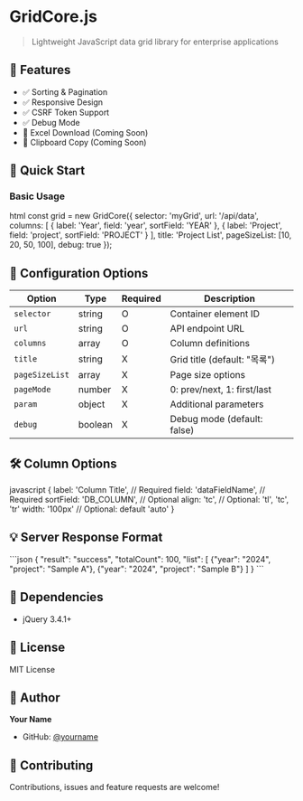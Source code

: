 # GridCore.js

> Lightweight JavaScript data grid library for enterprise applications

## 🎯 Features

- ✅ Sorting & Pagination
- ✅ Responsive Design
- ✅ CSRF Token Support
- ✅ Debug Mode
- 🚧 Excel Download (Coming Soon)
- 🚧 Clipboard Copy (Coming Soon)

## 🚀 Quick Start

### Basic Usage

html
const grid = new GridCore({
    selector: 'myGrid',
    url: '/api/data',
    columns: [
        { label: 'Year', field: 'year', sortField: 'YEAR' },
        { label: 'Project', field: 'project', sortField: 'PROJECT' }
    ],
    title: 'Project List',
    pageSizeList: [10, 20, 50, 100],
    debug: true
});
</script>


## 📖 Configuration Options

| Option | Type | Required | Description |
|--------|------|----------|-------------|
| `selector` | string | O | Container element ID |
| `url` | string | O | API endpoint URL |
| `columns` | array | O | Column definitions |
| `title` | string | X | Grid title (default: "목록") |
| `pageSizeList` | array | X | Page size options |
| `pageMode` | number | X | 0: prev/next, 1: first/last |
| `param` | object | X | Additional parameters |
| `debug` | boolean | X | Debug mode (default: false) |

## 🛠️ Column Options

javascript
{
    label: 'Column Title',     // Required
    field: 'dataFieldName',    // Required
    sortField: 'DB_COLUMN',    // Optional
    align: 'tc',               // Optional: 'tl', 'tc', 'tr'
    width: '100px'             // Optional: default 'auto'
}


## 💡 Server Response Format

\```json
{
    "result": "success",
    "totalCount": 100,
    "list": [
        {"year": "2024", "project": "Sample A"},
        {"year": "2024", "project": "Sample B"}
    ]
}
\```

## 🎨 Dependencies

- jQuery 3.4.1+

## 📄 License

MIT License

## 👤 Author

**Your Name**
- GitHub: [@yourname](https://github.com/yourname)

## 🤝 Contributing

Contributions, issues and feature requests are welcome!
